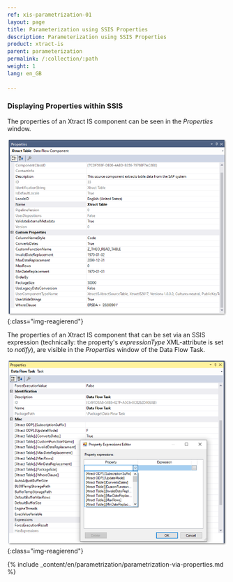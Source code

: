 ```yaml
---
ref: xis-parametrization-01
layout: page
title: Parameterization using SSIS Properties
description: Parameterization using SSIS Properties
product: xtract-is
parent: parameterization
permalink: /:collection/:path
weight: 1
lang: en_GB

---
```

### Displaying Properties within SSIS
The properties of an Xtract IS component can be seen in the *Properties* window. 

![Properties](/img/content/xis/properties_component.png){:class="img-reagierend"}

The properties of an Xtract IS component that can be set via an SSIS expression (technically: the property's *expressionType* XML-attribute is set to *notify*), are visible in the *Properties* window of the Data Flow Task.

![DataFlow Properties](/img/content/xis/properties_data_flow.png){:class="img-reagierend"}

{% include _content/en/parametrization/parametrization-via-properties.md  %}

